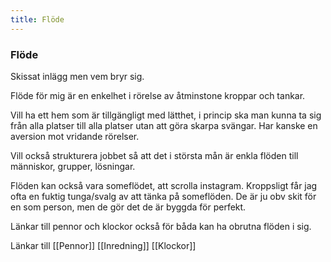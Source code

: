 ```yaml
---
title: Flöde
---
```


### Flöde

Skissat inlägg men vem bryr sig.

Flöde för mig är en enkelhet i rörelse av åtminstone kroppar och tankar.

Vill ha ett hem som är tillgängligt med lätthet, i princip ska man kunna ta sig från alla platser till alla platser utan att göra skarpa svängar. 
Har kanske en aversion mot vridande rörelser.

Vill också strukturera jobbet så att det i största mån är enkla flöden till människor, grupper, lösningar.

Flöden kan också vara someflödet, att scrolla instagram. Kroppsligt får jag ofta en fuktig tunga/svalg av att tänka på someflöden.
De är ju obv skit för en som person, men de gör det de är byggda för perfekt. 

Länkar till pennor och klockor också för båda kan ha obrutna flöden i sig.

Länkar till [[Pennor]] [[Inredning]] [[Klockor]]